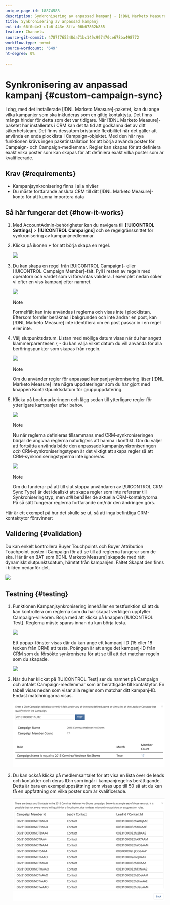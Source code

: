 ```yaml
---
unique-page-id: 18874588
description: Synkronisering av anpassad kampanj - [!DNL Marketo Measure]
title: Synkronisering av anpassad kampanj
exl-id: 66f0e4e3-c1b6-443e-8ffa-06b67862b855
feature: Channels
source-git-commit: 4787f765348da71bc149c997470ce678ba498772
workflow-type: tm+mt
source-wordcount: '649'
ht-degree: 0%

---
```


# Synkronisering av anpassad kampanj {#custom-campaign-sync}

I dag, med det installerade [!DNL Marketo Measure]-paketet, kan du ange vilka kampanjer som ska inkluderas som en giltig kontaktyta. Det finns många hinder för detta som det var tidigare. När [!DNL Marketo Measure]-paketet har installerats i CRM kan det ta tid att godkänna det av ditt säkerhetsteam. Det finns dessutom bristande flexibilitet när det gäller att använda en enda plocklista i Campaign-objektet. Med den här nya funktionen krävs ingen paketinstallation för att börja använda poster för Campaign- och Campaign-medlemmar. Regler kan skapas för att definiera exakt vilka poster som kan skapas för att definiera exakt vilka poster som är kvalificerade.

## Krav {#requirements}

* Kampanjsynkronisering finns i alla nivåer
* Du måste fortfarande ansluta CRM till ditt [!DNL Marketo Measure]-konto för att kunna importera data

## Så här fungerar det {#how-it-works}

1. Med AccountAdmin-behörigheter kan du navigera till **[!UICONTROL Settings]** > **[!UICONTROL Campaigns]** och se regelgränssnittet för synkronisering av kampanjmedlemmar.
1. Klicka på ikonen **+** för att börja skapa en regel.

   ![](assets/1-1.png)

1. Du kan skapa en regel från [!UICONTROL Campaign]- eller [!UICONTROL Campaign Member]-fält. Fyll i resten av regeln med operatorn och värdet som vi förväntas validera. I exemplet nedan söker vi efter en viss kampanj efter namnet.

   ![](assets/2-1.png)

   >[!NOTE]
   >
   >Formelfält kan inte användas i reglerna och visas inte i plocklistan. Eftersom formler beräknas i bakgrunden och inte ändrar en post, kan [!DNL Marketo Measure] inte identifiera om en post passar in i en regel eller inte.

1. Välj slutpunktsdatum. Listan med möjliga datum visas när du har angett klammerparentesen `{` - du kan välja vilket datum du vill använda för alla beröringspunkter som skapas från regeln.

   ![](assets/3-1.png)

   >[!NOTE]
   >
   >Om du använder regler för anpassad kampanjsynkronisering läser [!DNL Marketo Measure] inte några uppdateringar som du har gjort med knappen Kontaktpunktsdatum för gruppuppdatering.

1. Klicka på bockmarkeringen och lägg sedan till ytterligare regler för ytterligare kampanjer efter behov.

   ![](assets/4-1.png)

   >[!NOTE]
   >
   >Nu när reglerna definieras tillsammans med CRM-synkroniseringen börjar de angivna reglerna naturligtvis att hamna i konflikt. Om du väljer att fortsätta använda både den anpassade kampanjsynkroniseringen _och_ CRM-synkroniseringstypen är det viktigt att skapa regler så att CRM-synkroniseringstyperna inte ignoreras.

   ![](assets/5-1.png)

   >[!NOTE]
   >
   >Om du funderar på att till slut stoppa användaren av [!UICONTROL CRM Sync Type] är det idealiskt att skapa regler som inte refererar till Synkroniseringstyp, men _still_ behåller de aktuella CRM-kontaktytorna. På så sätt fungerar reglerna fortfarande om/när den ändringen görs.

Här är ett exempel på hur det skulle se ut, så att inga befintliga CRM-kontaktytor försvinner:

## Validering {#validation}

Du kan enkelt kontrollera Buyer Touchpoints och Buyer Attribution Touchpoint-poster i Campaign för att se till att reglerna fungerar som de ska. Här är en BAT som [!DNL Marketo Measure] skapade med rätt dynamiskt slutpunktsdatum, hämtat från kampanjen. Fältet Skapat den finns i bilden nedanför det.

![](assets/6-1.png)

## Testning {#testing}

1. Funktionen Kampanjsynkronisering innehåller en testfunktion så att du kan kontrollera om reglerna som du har skapat verkligen uppfyller Campaign-villkoren. Börja med att klicka på knappen [!UICONTROL Test]. Reglerna måste sparas innan du kan börja testa.

   ![](assets/7-1.png)

   Ett popup-fönster visas där du kan ange ett kampanj-ID (15 eller 18 tecken från CRM) att testa. Poängen är att ange det kampanj-ID från CRM som du försökte synkronisera för att se till att det matchar regeln som du skapade.

   ![](assets/8-1.png)

1. När du har klickat på [!UICONTROL Test] ser du namnet på Campaign och antalet Campaign-medlemmar som är berättigade till kontaktytor. En tabell visas nedan som visar alla regler som matchar ditt kampanj-ID. Endast matchningarna visas.

   ![](assets/9.png)

1. Du kan också klicka på medlemsantalet för att visa en lista över de leads och kontakter och deras ID:n som ingår i kampanjregelns berättigande. Detta är bara en exempeluppsättning som visas upp till 50 så att du kan få en uppfattning om vilka poster som är kvalificerade.

   ![](assets/10.png)
